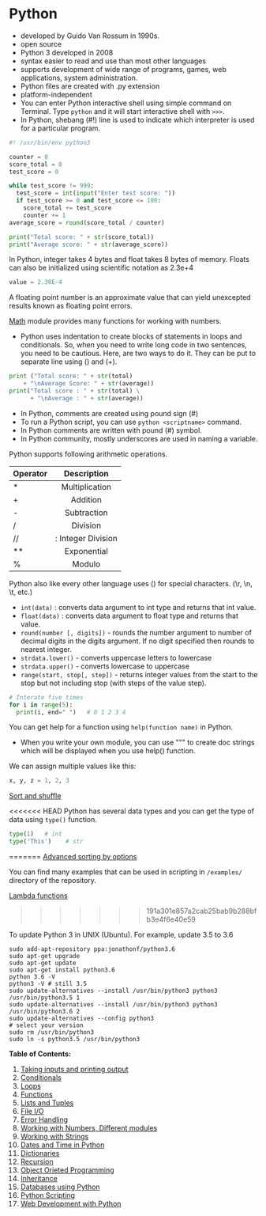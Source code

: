 # Python

- developed by Guido Van Rossum in 1990s.
- open source
- Python 3 developed in 2008
- syntax easier to read and use than most other languages
- supports development of wide range of programs, games, web applications, system administration.
- Python files are created with .py extension
- platform-independent
- You can enter Python interactive shell using simple command on Terminal. Type `python` and it will start interactive shell with `>>>`.
- In Python, shebang (#!) line is used to indicate which interpreter is used for a particular program.

```python
#! /usr/bin/env python3

counter = 0
score_total = 0
test_score = 0

while test_score != 999:
  test_score = int(input("Enter test score: "))
  if test_score >= 0 and test_score <= 100:
    score_total += test_score
    counter += 1
average_score = round(score_total / counter)

print("Total score: " + str(score_total))
print("Average score: " + str(average_score))
```

In Python, integer takes 4 bytes and float takes 8 bytes of memory. Floats can also be initialized using scientific notation as 2.3e+4

```python
value = 2.38E-4
```

A floating point number is an approximate value that can yield unexcepted results known as floating point errors.

[Math](lessons/math.md) module provides many functions for working with numbers.

- Python uses indentation to create blocks of statements in loops and conditionals. So, when you need to write long code in two sentences, you need to be cautious. Here, are two ways to do it. They can be put to separate line using (\) and (+).

```python
print ("Total score: " + str(total)
    + "\nAverage Score: " + str(average))
print("Total score : " + str(total) \
      + "\nAverage : " + str(average))
```

- In Python, comments are created using pound sign (#)
- To run a Python script, you can use `python <scriptname>` command.
- In Python comments are written with pound (#) symbol.
- In Python community, mostly underscores are used in naming a variable.

Python supports following arithmetic operations.


|Operator | Description|
|---------|:----------:|
|* | Multiplication |
|+ | Addition |
|- | Subtraction |
|/ | Division |
|// | : Integer Division |
|** | Exponential |
|% | Modulo |

Python also like every other language uses (\) for special characters. (\r, \n, \t, etc.)

- `int(data)` : converts data argument to int type and returns that int value.
- `float(data)` : converts data argument to float type and returns that value.
- `round(number [, digits])` - rounds the number argument to number of decimal digits in the digits argument. If no digit specified then rounds to nearest integer.
- `strdata.lower()` - converts uppercase letters to lowercase
- `strdata.upper()` - converts lowercase to uppercase
- `range(start, stop[, step])` - returns integer values from the start to the stop but not including stop (with steps of the value step).

```python
# Interate five times
for i in range(5):
  print(i, end=" ")   # 0 1 2 3 4
```

You can get help for a function using `help(function name)` in Python.

- When you write your own module, you can use """ to create doc strings which will be displayed when you use help() function.

We can assign multiple values like this:

```python
x, y, z = 1, 2, 3
```

[Sort and shuffle](examples/sorting.py)

<<<<<<< HEAD
Python has several data types and you can get the type of data using `type()` function.

```python
type(1)   # int
type('This')    # str
```
=======
[Advanced sorting by options](examples/sorting2.py)

You can find many examples that can be used in scripting in `/examples/` directory of the repository.

[Lambda functions](examples/lambda.py)
>>>>>>> 191a301e857a2cab25bab9b288bfb3e4f6e40e59


To update Python 3 in UNIX (Ubuntu). For example, update 3.5 to 3.6

```shell
sudo add-apt-repository ppa:jonathonf/python3.6
sudo apt-get upgrade
sudo apt-get update
sudo apt-get install python3.6
python 3.6 -V
python3 -V # still 3.5
sudo update-alternatives --install /usr/bin/python3 python3 /usr/bin/python3.5 1
sudo update-alternatives --install /usr/bin/python3 python3 /usr/bin/python3.6 2
sudo update-alternatives --config python3
# select your version
sudo rm /usr/bin/python3
sudo ln -s python3.5 /usr/bin/python3
```

**Table of Contents:**

1. [Taking inputs and printing output](lessons/io.md)
2. [Conditionals](lessons/conditionals.md)
3. [Loops](lessons/loops.md)
4. [Functions](lessons/functions.md)
5. [Lists and Tuples](lessons/lists.md)
6. [File I/O](lessons/file_io.md)
7. [Error Handling](lessons/error_handling.md)
8. [Working with Numbers, Different modules](lessons/numbers.md)
9. [Working with Strings](lessons/strings.md)
10. [Dates and Time in Python](lessons/dates_time.md)
11. [Dictionaries](lessons/dictionaries.md)
12. [Recursion](lessons/recursion.md)
13. [Object Orieted Programming](lessons/oop.md)
14. [Inheritance](lessons/inheritance.md)
15. [Databases using Python](lessons/databases.md)
16. [Python Scripting](lessons/python_scripting.md)
17. [Web Development with Python](web-programming-harvard/README.md)